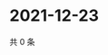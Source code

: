 # 2021-12-23

共 0 条

<!-- BEGIN WEIBO -->
<!-- 最后更新时间 Thu Dec 23 2021 23:15:28 GMT+0800 (China Standard Time) -->

<!-- END WEIBO -->
